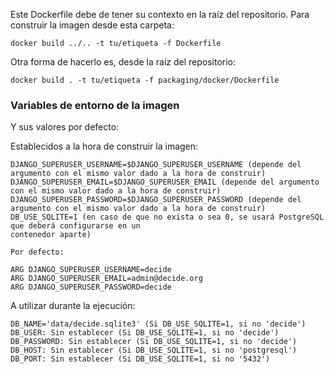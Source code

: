Este Dockerfile debe de tener su contexto en la raíz del repositorio.
Para construir la imagen desde esta carpeta:

``
docker build ../.. -t tu/etiqueta -f Dockerfile
``

Otra forma de hacerlo es, desde la raíz del repositorio:

``
docker build . -t tu/etiqueta -f packaging/docker/Dockerfile
``

### Variables de entorno de la imagen

Y sus valores por defecto:

Establecidos a la hora de construir la imagen:

```
DJANGO_SUPERUSER_USERNAME=$DJANGO_SUPERUSER_USERNAME (depende del argumento con el mismo valor dado a la hora de construir)
DJANGO_SUPERUSER_EMAIL=$DJANGO_SUPERUSER_EMAIL (depende del argumento con el mismo valor dado a la hora de construir)
DJANGO_SUPERUSER_PASSWORD=$DJANGO_SUPERUSER_PASSWORD (depende del argumento con el mismo valor dado a la hora de construir)
DB_USE_SQLITE=1 (en caso de que no exista o sea 0, se usará PostgreSQL que deberá configurarse en un
contenedor aparte)

Por defecto:

ARG DJANGO_SUPERUSER_USERNAME=decide
ARG DJANGO_SUPERUSER_EMAIL=admin@decide.org
ARG DJANGO_SUPERUSER_PASSWORD=decide
```

A utilizar durante la ejecución:

```
DB_NAME='data/decide.sqlite3' (Si DB_USE_SQLITE=1, si no 'decide')
DB_USER: Sin establecer (Si DB_USE_SQLITE=1, si no 'decide')
DB_PASSWORD: Sin establecer (Si DB_USE_SQLITE=1, si no 'decide')
DB_HOST: Sin establecer (Si DB_USE_SQLITE=1, si no 'postgresql')
DB_PORT: Sin establecer (Si DB_USE_SQLITE=1, si no '5432')
```
